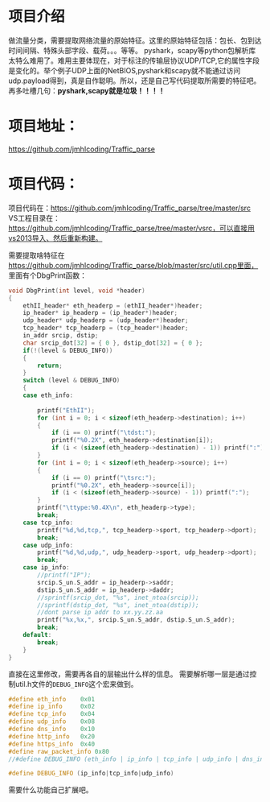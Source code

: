 # 项目介绍
做流量分类，需要提取网络流量的原始特征。这里的原始特征包括：包长、包到达时间间隔、特殊头部字段、载荷。。。等等。
pyshark，scapy等python包解析库太特么难用了。难用主要体现在，对于标注的传输层协议UDP/TCP,它的属性字段是变化的。举个例子UDP上面的NetBIOS,pyshark和scapy就不能通过访问udp.payload得到，真是自作聪明。所以，还是自己写代码提取所需要的特征吧。
再多吐槽几句：**pyshark,scapy就是垃圾！！！！**
# 项目地址：
https://github.com/jmhIcoding/Traffic_parse

# 项目代码：
项目代码在：https://github.com/jmhIcoding/Traffic_parse/tree/master/src
VS工程目录在：https://github.com/jmhIcoding/Traffic_parse/tree/master/vsrc，可以直接用vs2013导入、然后重新构建。

需要提取啥特征在 https://github.com/jmhIcoding/Traffic_parse/blob/master/src/util.cpp里面，
里面有个DbgPrint函数：

```cpp
void DbgPrint(int level, void *header)
{
	ethII_header* eth_headerp = (ethII_header*)header;
	ip_header* ip_headerp = (ip_header*)header;
	udp_header* udp_headerp = (udp_header*)header;
	tcp_header* tcp_headerp = (tcp_header*)header;
	in_addr srcip, dstip;
	char srcip_dot[32] = { 0 }, dstip_dot[32] = { 0 };
	if(!(level & DEBUG_INFO))
	{
		return;
	}
	switch (level & DEBUG_INFO)
	{
	case eth_info:
		
		printf("EthII");
		for (int i = 0; i < sizeof(eth_headerp->destination); i++)
		{
			if (i == 0) printf("\tdst:");
			printf("%0.2X", eth_headerp->destination[i]);
			if (i < (sizeof(eth_headerp->destination) - 1)) printf(":");
		}
		for (int i = 0; i < sizeof(eth_headerp->source); i++)
		{
			if (i == 0) printf("\tsrc:");
			printf("%0.2X", eth_headerp->source[i]);
			if (i < (sizeof(eth_headerp->source) - 1)) printf(":");
		}
		printf("\ttype:%0.4X\n", eth_headerp->type);
		break;
	case tcp_info:
		printf("%d,%d,tcp,", tcp_headerp->sport, tcp_headerp->dport);
		break;
	case udp_info:
		printf("%d,%d,udp,", udp_headerp->sport, udp_headerp->dport);
		break;
	case ip_info:
		//printf("IP");
		srcip.S_un.S_addr = ip_headerp->saddr;
		dstip.S_un.S_addr = ip_headerp->daddr;
		//sprintf(srcip_dot, "%s", inet_ntoa(srcip));
		//sprintf(dstip_dot, "%s", inet_ntoa(dstip));
		//dont parse ip addr to xx.yy.zz.aa
		printf("%x,%x,", srcip.S_un.S_addr, dstip.S_un.S_addr);
		break;
	default:
		break;
	}
}
```
直接在这里修改，需要再各自的层输出什么样的信息。
需要解析哪一层是通过控制util.h文件的`DEBUG_INFO`这个宏来做到。

```cpp
#define eth_info	0x01
#define ip_info		0x02
#define tcp_info	0x04
#define udp_info	0x08
#define dns_info	0x10
#define http_info	0x20
#define https_info	0x40
#define raw_packet_info 0x80
//#define DEBUG_INFO (eth_info | ip_info | tcp_info | udp_info | dns_info | http_info | https_info)

#define DEBUG_INFO (ip_info|tcp_info|udp_info)
```
需要什么功能自己扩展吧。
